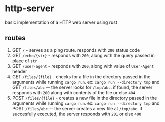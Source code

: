 # http-server

basic implementation of a HTTP web server using rust

## routes

1. GET `/` - serves as a ping route. responds with `200` status code
2. GET `/echo/{str}` - responds with `200`, along with the query passed in place of `str`
3. GET `/user-agent` - responds with `200`, along with value of `User-Agent` header
4. GET `/files/{file}` - checks for a file in the directory passed in the arguments while running `cargo run`. ex: `cargo run --directory tmp` and GET `/files/abc` -- the server looks for `/tmp/abc`. if found, the server responds with `200` along with contents of the file or else `404`
5. POST `/files/{file}` - creates a new file in the directory passed in the arguments while running `cargo run`. ex: `cargo run --directory tmp` and POST `/files/abc` -- the server creates a new file at `/tmp/abc`. if succesfully executed, the server responds with `201` or else `400`
